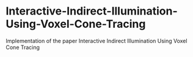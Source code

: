 # Interactive-Indirect-Illumination-Using-Voxel-Cone-Tracing
Implementation of the paper Interactive Indirect Illumination Using Voxel Cone Tracing
